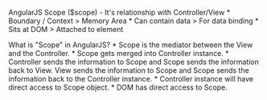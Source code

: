 AngularJS Scope ($scope) - It's relationship with Controller/View
    * Boundary / Context
        > Memory Area
    * Can contain data
        > For data binding
    * Sits at DOM
        > Attached to element        

What is "Scope" in AngularJS?
    * Scope is the mediator between the View and the Controller.
    * Scope gets merged into Controller instance.
    * Controller sends the information to Scope and Scope sends the information back to View. View sends the information to Scope and Scope    sends the information back to the Controller instance.
    * Controller instance will have direct access to Scope object.
    * DOM has direct access to Scope. 
